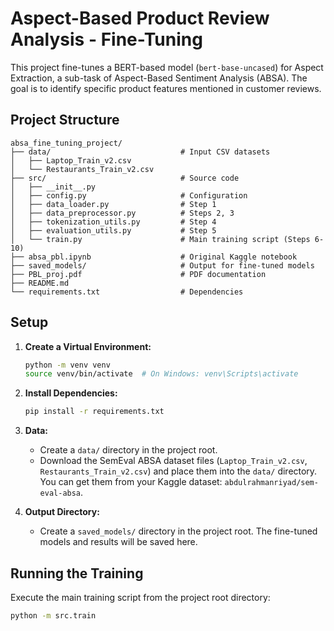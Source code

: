 # Aspect-Based Product Review Analysis - Fine-Tuning

This project fine-tunes a BERT-based model (`bert-base-uncased`) for Aspect Extraction, a sub-task of Aspect-Based Sentiment Analysis (ABSA). The goal is to identify specific product features mentioned in customer reviews.

## Project Structure

```text
absa_fine_tuning_project/
├── data/                             # Input CSV datasets
│   ├── Laptop_Train_v2.csv
│   └── Restaurants_Train_v2.csv
├── src/                              # Source code
│   ├── __init__.py
│   ├── config.py                     # Configuration
│   ├── data_loader.py                # Step 1
│   ├── data_preprocessor.py          # Steps 2, 3
│   ├── tokenization_utils.py         # Step 4
│   ├── evaluation_utils.py           # Step 5
│   └── train.py                      # Main training script (Steps 6-10)
├── absa_pbl.ipynb                    # Original Kaggle notebook
├── saved_models/                     # Output for fine-tuned models
├── PBL_proj.pdf                      # PDF documentation
├── README.md                         
└── requirements.txt                  # Dependencies
```

## Setup

1.  **Create a Virtual Environment:**
    ```bash
    python -m venv venv
    source venv/bin/activate  # On Windows: venv\Scripts\activate
    ```

2.  **Install Dependencies:**
    ```bash
    pip install -r requirements.txt
    ```

3.  **Data:**
    *   Create a `data/` directory in the project root.
    *   Download the SemEval ABSA dataset files (`Laptop_Train_v2.csv`, `Restaurants_Train_v2.csv`) and place them into the `data/` directory. You can get them from your Kaggle dataset: `abdulrahmanriyad/sem-eval-absa`.

4.  **Output Directory:**
    *   Create a `saved_models/` directory in the project root. The fine-tuned models and results will be saved here.

## Running the Training

Execute the main training script from the project root directory:

```bash
python -m src.train 